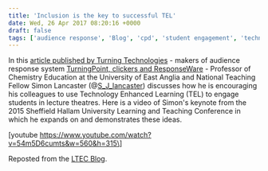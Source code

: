 ```yaml
---
title: 'Inclusion is the key to successful TEL'
date: Wed, 26 Apr 2017 08:20:16 +0000
draft: false
tags: ['audience response', 'Blog', 'cpd', 'student engagement', 'technology enhanced learning']
---
```


In this [article published by Turning Technologies](http://www.turningtechnologies.co.uk/blog/2017/04/Technology-Enhanced-Learning-Series) - makers of audience response system [TurningPoint, clickers and ResponseWare](https://salt.swan.ac.uk/clickers/) - Professor of Chemistry Education at the University of East Anglia and National Teaching Fellow Simon Lancaster (@[S\_J\_lancaster](https://twitter.com/S_J_lancaster)) discusses how he is encouraging his colleagues to use Technology Enhanced Learning (TEL) to engage students in lecture theatres. Here is a video of Simon's keynote from the 2015 Sheffield Hallam University Learning and Teaching Conference in which he expands on and demonstrates these ideas.

\[youtube https://www.youtube.com/watch?v=54m5D6cumts&w=560&h=315\]

Reposted from the [LTEC Blog](https://collegeintranet.swan.ac.uk/wordpress/technology-enhanced-learning-series/).